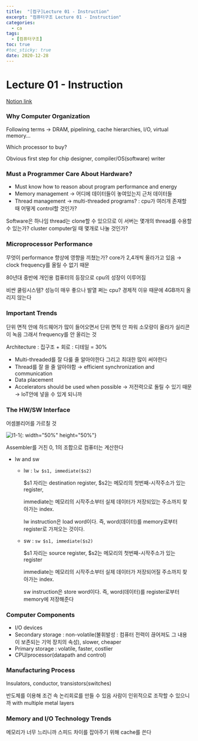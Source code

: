 ```yaml
---
title:  "[컴구]Lecture 01 - Instruction"
excerpt: "컴퓨터구조 Lecture 01 - Instruction"
categories:
  - ca
tags:
  - [컴퓨터구조]
toc: true
#toc_sticky: true
date: 2020-12-28
---
```


# Lecture 01 - Instruction

[Notion link](https://www.notion.so/Lecture-01-Instruction-418b8cc456774ea7bbb5a7464b1c3903)

### Why Computer Organization

Following terms → DRAM, pipelining, cache hierarchies, I/O, virtual memory...

Which processor to buy?

Obvious first step for chip designer, compiler/OS(software) writer

### Must a Programmer Care About Hardware?

- Must know how to reason about program performance and energy
- Memory management → 어디에 데이터들이 놓여있는지 근처 데이터들
- Thread management  → multi-threaded programs? : cpu가 여러개 존재할 때 어떻게 control할 것인가?

Software은 하나임 thread는 clone할 수 있으므로 이 서버는 몇개의 thread를 수용할 수 있는가? cluster computer일 때 몇개로 나눌 것인가?

### Microprocessor Performance

무엇이 performance 향상에 영향을 끼쳤는가? core가 2,4개씩 올라가고 있음 → clock frequency를 올릴 수 없기 때문

80년대 중반에 개인용 컴퓨터의 등장으로 cpu의 성장이 이루어짐

비싼 쿨링시스템? 성능이 매우 좋으나 발열 쩌는 cpu? 경제적 이유 때문에 4GB까지 올리지 않는다

### Important Trends

단위 면적 안에 하드웨어가 많이 들어오면서 단위 면적 안 파워 소모량이 올라가 실리콘이 녹음 그래서 frequency를 안 올리는 것

Architecture : 집구조 + 회로 : 디테일 = 30%

- Multi-threaded를 잘 다룰 줄 알아야한다 그리고 최대한 많이 써야한다
- Thread를 잘 쓸 줄 알아야함 → efficient synchronization and communication
- Data placement
- Accelerators should be used when possible → 저전력으로 돌릴 수 있기 때문 → IoT안에 넣을 수 있게 되니까

### The HW/SW Interface

어셈블리어를 가르칠 것

![l1-1](/assets/images/posts/ca/l1-1.jpg){: width="50%" height="50%"}

Assembler를 거친 0, 1의 조합으로 컴퓨터는 계산한다

- lw and sw
  - lw : `lw $s1, immediate($s2)`

    \$s1 자리는 destination register, $s2는 메모리의 첫번째-시작주소가 있는 register,

    immediate는 메모리의 시작주소부터 실제 데이터가 저장되있는 주소까지 찾아가는 index.

    lw instruction은 load word이다. 즉, word(데이터)를 memory로부터 register로 가져오는 것이다.

  - sw : `sw $s1, immediate($s2)`

    \$s1 자리는 source register, $s2는 메모리의 첫번째-시작주소가 있는 register

    immediate는 메모리의 시작주소부터 실제 데이터가 저장되어질 주소까지 찾아가는 index.

    sw instruction은 store word이다. 즉, word(데이터)를 register로부터 memory에 저장해준다

### Computer Components

- I/O devices
- Secondary storage : non-volatile(불휘발성 : 컴퓨터 전력이 끊어져도 그 내용이 보존되는 기억 장치의 속성), slower, cheaper
- Primary storage : volatile, faster, costlier
- CPU/processor(datapath and control)

### Manufacturing Process

Insulators, conductor, transistors(switches)

반도체를 이용해 조건 속 논리회로를 만들 수 있음 사람이 인위적으로 조작할 수 있으니까 with multiple metal layers

### Memory and I/O Technology Trends

메모리가 너무 느리니까 스피드 차이를 잡아주기 위해 cache를 쓴다